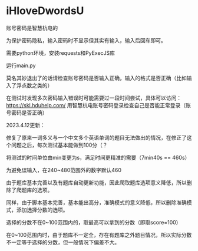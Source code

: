 # iHloveDwordsU

账号密码是智慧杭电的

为保护密码隐私，输入密码时不显示但其实有输入，输入后回车即可。

需要python环境，安装requests和PyExecJS库

运行main.py


  
  

莫名其妙退出了的话请检查账号密码是否输入正确，输入的格式是否正确（比如输入了浮点数之类的）

在测试时发现多次密码输入错误时可能需要过一段时间尝试，具体可以访问：https://skl.hduhelp.com/ 用智慧杭电账号密码登录检查自己是否能正常登录（账号密码是否正确）



2023.4.12更新：

修复了原来一词多义与一个中文多个英语单词的题目无法做出的情况，在修正了这个问题之后，每次测试基本能做到100分（？

将测试的时间单位由min变更为s，满足时间更精准的需要（7min40s == 460s）

为避免误输入，在240~480范围外的数字默认460



由于题库基本完善以及有题库自动更新功能，因此爬取题库选项意义降低，所以删除了爬题库的选项。

同样，由于脚本基本完善，基本能出高分，准确模式的意义降低，所以删除准确模式，添加选择分数的选项。



选择的分数不在0~100范围内的，取最高可以拿到的分数（即取score=100）

在0~100范围内时，由于题库不一定全，存在有题库之外题目情况，所以实际分数不一定等于选择的分数，但一般情况下偏差不大。



